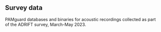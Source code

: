 ## Survey data

PAMguard databases and binaries for acoustic recordings collected as part of the ADRIFT survey, March-May 2023.

